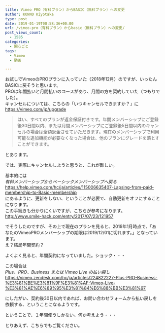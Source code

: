 ```yaml
---
title: Vimeo PRO（有料プラン）からBASIC（無料プラン）への変更
author: KONNO Kiyotaka
type: post
date: 2019-01-19T00:58:36+00:00
url: /vimeo-pro（有料プラン）からbasic（無料プラン）への変更/
post_views_count:
  - 1585
categories:
  - 関心ごと
tags:
  - Vimeo
  - 動画

---
```

お試しでVimeoのPROプランに入っていた（2018年12月）のですが、いったんBASICに戻そうと思います。  
PROは年間払いと月間払いのコースがあり、月間の方を契約していた（つもりでした）。  
キャンセルについては、こちらの「いつキャンセルできますか？」に  
<a rel="noreferrer noopener" target="_blank" href="https://vimeo.com/jp/upgrade">https://vimeo.com/jp/upgrade</a>

<blockquote class="wp-block-quote">
  <p>
    はい、すべてのプランが返金保証付きです。年間メンバーシップにご登録後30日間以内、または月間メンバーシップにご登録後5日間以内のキャンセルの場合は全額返金させていただきます。現在のメンバーシップで利用可能な追加機能が必要なくなった場合は、他のプランにグレードを落とすことができます。
  </p>
</blockquote>

とあります。

では、実際にキャンセルしようと思うと、これが難しい。

基本的には  
_有料メンバーシップからベーシックメンバーシップへ戻る_  
<a rel="noreferrer noopener" target="_blank" href="https://help.vimeo.com/hc/ja/articles/115006635407-Lapsing-from-paid-membership-to-Basic-membership">https://help.vimeo.com/hc/ja/articles/115006635407-Lapsing-from-paid-membership-to-Basic-membership</a>  
にあるように、更新をしない、ということが必要で、自動更新をオフにすることになります。  
この手続きも分かりにくいですが、こちらが参考になります。  
<a rel="noreferrer noopener" target="_blank" href="http://www.smile-hack.com/entry/2017/07/23/121957">http://www.smile-hack.com/entry/2017/07/23/121957</a>

でそうしたのですが、その上で現在のプランを見ると、2019年1月時点で、「あなたのVimeoPROメンバーシップの期限は2019/12/01に切れます。」となっています。  
え？結局年間契約？

よくよく見ると、年間契約になっていました。ショック・・・

この場合は  
_Plus、PRO、Business または Vimeo Live の払い戻し_  
<a rel="noreferrer noopener" target="_blank" href="https://vimeo.zendesk.com/hc/ja/articles/224822227-Plus-PRO-Business-%E3%81%BE%E3%81%9F%E3%81%AF-Vimeo-Live-%E3%81%AE%E6%89%95%E3%81%84%E6%88%BB%E3%81%97">https://vimeo.zendesk.com/hc/ja/articles/224822227-Plus-PRO-Business-%E3%81%BE%E3%81%9F%E3%81%AF-Vimeo-Live-%E3%81%AE%E6%89%95%E3%81%84%E6%88%BB%E3%81%97</a>

にしたがい、契約後30日以内であれば、お問い合わせフォームから払い戻しを依頼する、ということになるようです。

ということで、１年間使うしかない。何か考えよう・・・

とりあえず、こちらでもご覧ください。